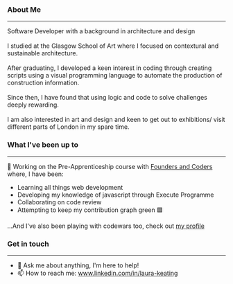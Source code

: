 ### About Me

---

Software Developer with a background in architecture and design
<br>
<br>
I studied at the Glasgow School of Art where I focused on contextural and sustainable architecture. 
<br>
<br>
After graduating, I developed a keen interest in coding through creating scripts using a visual programming language to automate the production of construction information.
<br>
<br>
Since then, I have found that using logic and code to solve challenges deeply rewarding. 
<br>
<br>
I am also interested in art and design and keen to get out to exhibitions/ visit different parts of London in my spare time. 
<br>

### What I've been up to
---

🔭 Working on the Pre-Apprenticeship course with [Founders and Coders](https://www.foundersandcoders.com/skills-bootcamp/) where, I have been:

- Learning all things web development 
- Developing my knowledge of javascript through Execute Programme
- Collaborating on code review
- Attempting to keep my contribution graph green 🟩 

...And I've also been playing with codewars too, check out [my profile](https://www.codewars.com/users/LauraK0)


### Get in touch
---

- 💬 Ask me about anything, I'm here to help!
- 📫 How to reach me: www.linkedin.com/in/laura-keating
